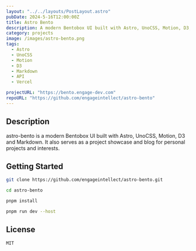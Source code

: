 ```yaml
---
layout: "../../layouts/PostLayout.astro"
pubDate: 2024-5-16T12:00:00Z
title: Astro Bento
description: A modern Bentobox UI built with Astro, UnoCSS, Motion, D3, and Markdown.
category: projects
image: /images/astro-bento.png
tags:
  - Astro
  - UnoCSS
  - Motion
  - D3
  - Markdown
  - API
  - Vercel

projectURL: "https://bento.engage-dev.com"
repoURL: "https://github.com/engageintellect/astro-bento"
---
```


## Description

astro-bento is a modern Bentobox UI built with Astro, UnoCSS, Motion, D3 and Markdown. It also serves as a project showcase and blog for personal projects and interests.

## Getting Started

```bash
git clone https://github.com/engageintellect/astro-bento.git
```

```bash
cd astro-bento
```

```bash
pnpm install
```

```bash
pnpm run dev --host
```

## License

```
MIT
```

